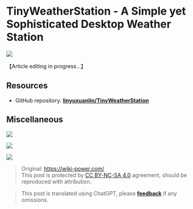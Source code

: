 # TinyWeatherStation - A Simple yet Sophisticated Desktop Weather Station

![](https://f004.backblazeb2.com/file/wiki-media/img/202308132245962.png)

【Article editing in progress...】

## Resources

- GitHub repository: [**linyuxuanlin/TinyWeatherStation**](https://github.com/linyuxuanlin/TinyWeatherStation)

## Miscellaneous

![](https://f004.backblazeb2.com/file/wiki-media/img/202308132244295.png)

![](https://f004.backblazeb2.com/file/wiki-media/img/202308132245903.png)

![](https://f004.backblazeb2.com/file/wiki-media/img/202308132245214.png)

> Original: <https://wiki-power.com/>  
> This post is protected by [CC BY-NC-SA 4.0](https://creativecommons.org/licenses/by/4.0/deed.en) agreement, should be reproduced with attribution.

> This post is translated using ChatGPT, please [**feedback**](https://github.com/linyuxuanlin/Wiki_MkDocs/issues/new) if any omissions.